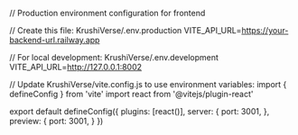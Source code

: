 // Production environment configuration for frontend

// Create this file: KrushiVerse/.env.production
VITE_API_URL=https://your-backend-url.railway.app

// For local development: KrushiVerse/.env.development
VITE_API_URL=http://127.0.0.1:8002

// Update KrushiVerse/vite.config.js to use environment variables:
import { defineConfig } from 'vite'
import react from '@vitejs/plugin-react'

export default defineConfig({
  plugins: [react()],
  server: {
    port: 3001,
  },
  preview: {
    port: 3001,
  }
})
